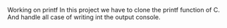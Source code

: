 Working on printf
In this project we have to clone the printf
function of C.
And handle all case of writing
int the output console.
